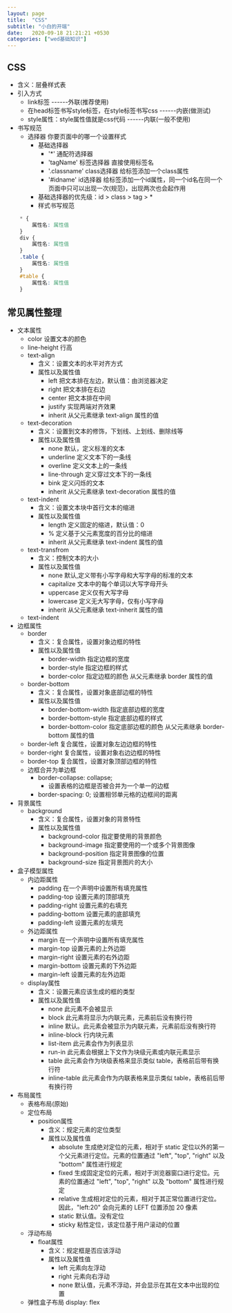 ```yaml
---
layout: page
title:  "CSS"
subtitle: "小白的开端"
date:   2020-09-18 21:21:21 +0530
categories: ["wed基础知识"]
---
```


## CSS

- 含义：层叠样式表
- 引入方式
    - link标签 ------外联(推荐使用)
    - 在head标签书写style标签，在style标签书写css ------内嵌(做测试)
    - style属性：style属性值就是css代码 ------内联(一般不使用)
- 书写规范
    - 选择器 你要页面中的哪一个设置样式
        - 基础选择器
            - '*' 通配符选择器
            - 'tagName' 标签选择器 直接使用标签名
            - '.classname' class选择器 给标签添加一个class属性
            - '#idname' id选择器 给标签添加一个id属性，同一个id名在同一个页面中只可以出现一次(规范)，出现两次也会起作用
        - 基础选择器的优先级：id > class > tag > *
        - 样式书写规范

```css
    * {
        属性名: 属性值
    }
    div {
        属性名: 属性值
    }
    .table {
        属性名: 属性值
    }
    #table {
        属性名: 属性值
    }
```

## 常见属性整理

- 文本属性  
    - color 设置文本的颜色
    - line-height 行高
    - text-align 
        - 含义：设置文本的水平对齐方式
        - 属性以及属性值
            - left 把文本排在左边，默认值：由浏览器决定
            - right 把文本排在右边
            - center 把文本排在中间
            - justify 实现两端对齐效果
            - inherit 从父元素继承 text-align 属性的值
    - text-decoration 
        - 含义：设置到文本的修饰，下划线、上划线、删除线等
        - 属性以及属性值
            - none 默认，定义标准的文本
            - underline 定义文本下的一条线
            - overline 定义文本上的一条线
            - line-through 定义穿过文本下的一条线
            - bink 定义闪烁的文本
            - inherit 从父元素继承 text-decoration 属性的值
    - text-indent
        - 含义：设置文本块中首行文本的缩进
        - 属性以及属性值
            - length 定义固定的缩进，默认值：0
            - % 定义基于父元素宽度的百分比的缩进
            - inherit 从父元素继承 text-indent 属性的值
    - text-transfrom
        - 含义：控制文本的大小
        - 属性以及属性值
            - none 	默认,定义带有小写字母和大写字母的标准的文本
            - capitalize 文本中的每个单词以大写字母开头
            - uppercase 定义仅有大写字母
            - lowercase 定义无大写字母，仅有小写字母
            - inherit 从父元素继承 text-inherit 属性的值
    - text-indent
- 边框属性
    - border
        - 含义：复合属性，设置对象边框的特性
        - 属性以及属性值
            - border-width 指定边框的宽度
            - border-style 指定边框的样式
            - border-color 指定边框的颜色
            从父元素继承 border 属性的值
    - border-bottom
        - 含义：复合属性，设置对象底部边框的特性
        - 属性以及属性值
            - border-bottom-width 指定底部边框的宽度
            - border-bottom-style 指定底部边框的样式
            - border-bottom-color 指定底部边框的颜色
            从父元素继承 border-bottom 属性的值
    - border-left 复合属性，设置对象左边边框的特性
    - border-right 复合属性，设置对象右边边框的特性
    - border-top 复合属性，设置对象顶部边框的特性
    - 边框合并为单边框
        - border-collapse: collapse;
            - 设置表格的边框是否被合并为一个单一的边框
        - border-spacing: 0;
            设置相邻单元格的边框间的距离
- 背景属性
    - background
        - 含义：复合属性，设置对象的背景特性
        - 属性以及属性值
            - background-color 指定要使用的背景颜色
            - background-image 指定要使用的一个或多个背景图像
            - background-position 指定背景图像的位置
            - background-size 指定背景图片的大小
- 盒子模型属性
    - 内边距属性
        - padding 在一个声明中设置所有填充属性
        - padding-top 设置元素的顶部填充
        - padding-right 设置元素的右填充
        - padding-bottom 设置元素的底部填充
        - padding-left 设置元素的左填充
    - 外边距属性
        - margin 在一个声明中设置所有填充属性
        - margin-top 设置元素的上外边距
        - margin-right 设置元素的右外边距
        - margin-bottom 设置元素的下外边距
        - margin-left 设置元素的左外边距
    - display属性
        - 含义：设置元素应该生成的框的类型
        - 属性以及属性值
            - none 此元素不会被显示
            - block 此元素将显示为内联元素，元素前后没有换行符
            - inline 默认。此元素会被显示为内联元素，元素前后没有换行符
            - inline-block 行内块元素
            - list-item 此元素会作为列表显示
            - run-in 此元素会根据上下文作为块级元素或内联元素显示
            - table 此元素会作为块级表格来显示类似 table，表格前后带有换行符
            - inline-table 此元素会作为内联表格来显示类似 table，表格前后带有换行符
- 布局属性
    - 表格布局(原始)
    - 定位布局
        - position属性
            - 含义：规定元素的定位类型
            - 属性以及属性值
                - absolute 生成绝对定位的元素，相对于 static 定位以外的第一个父元素进行定位。元素的位置通过 "left", "top", "right" 以及 "bottom" 属性进行规定
                - fixed 生成固定定位的元素，相对于浏览器窗口进行定位。元素的位置通过 "left", "top", "right" 以及 "bottom" 属性进行规定
                - relative 生成相对定位的元素，相对于其正常位置进行定位。因此，"left:20" 会向元素的 LEFT 位置添加 20 像素
                - static 默认值。没有定位
                - sticky 粘性定位，该定位基于用户滚动的位置
    - 浮动布局
        - float属性
            - 含义：规定框是否应该浮动
            - 属性以及属性值
                - left 元素向左浮动
                - right 元素向右浮动
                - none 默认值，元素不浮动，并会显示在其在文本中出现的位置
    - 弹性盒子布局
        display: flex